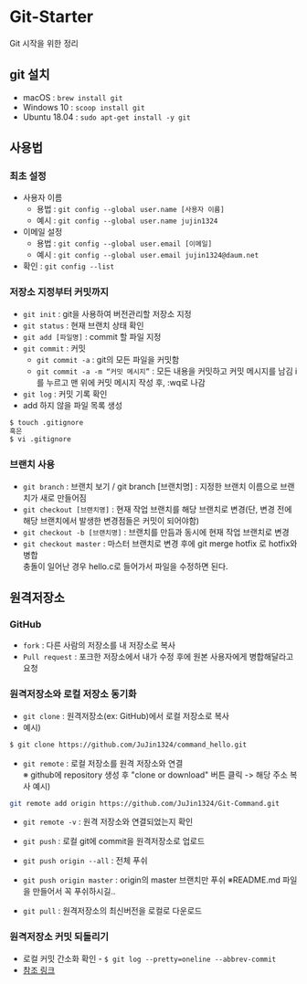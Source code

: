 # Git-Starter
Git 시작을 위한 정리

## git 설치
* macOS : `brew install git`
* Windows 10 : `scoop install git`
* Ubuntu 18.04 : `sudo apt-get install -y git`

## 사용법
### 최초 설정
* 사용자 이름 
  - 용법 : `git config --global user.name [사용자 이름]`
  - 예시 : `git config --global user.name jujin1324`
* 이메일 설정
  - 용법 : `git config --global user.email [이메일]`
  - 예시 : `git config --global user.email jujin1324@daum.net`
* 확인 : `git config --list`

### 저장소 지정부터 커밋까지
* `git init` : git을 사용하여 버전관리할 저장소 지정
* `git status` : 현재 브랜치 상태 확인  
* `git add [파일명]` : commit 할 파일 지정 
* `git commit` : 커밋  
  * `git commit -a` : git의 모든 파일을 커밋함  
  * `git commit -a -m “커밋 메시지”` : 모든 내용을 커밋하고 커밋 메시지를 남김 i를 누르고 맨 위에 커밋 메시지 작성 후, :wq로 나감  
* `git log` : 커밋 기록 확인  
* add 하지 않을 파일 목록 생성
```bash
$ touch .gitignore
혹은
$ vi .gitignore   
```

### 브랜치 사용
* `git branch` : 브랜치 보기 / git branch [브랜치명] : 지정한 브랜치 이름으로 브랜치가 새로 만들어짐  
* `git checkout [브랜치명]` : 현재 작업 브랜치를 해당 브랜치로 변경(단, 변경 전에 해당 브랜치에서 발생한 변경점들은 커밋이 되어야함)  
* `git checkout -b [브랜치명]` : 브랜치를 만듬과 동시에 현재 작업 브랜치로 변경  
* `git checkout master` : 마스터 브랜치로 변경 후에 git merge hotfix 로 hotfix와 병합  
충돌이 일어난 경우 hello.c로 들어가서 파일을 수정하면 된다.  

## 원격저장소
### GitHub
* `fork` : 다른 사람의 저장소를 내 저장소로 복사
* `Pull request` : 포크한 저장소에서 내가 수정 후에 원본 사용자에게 병합해달라고 요청

### 원격저장소와 로컬 저장소 동기화
* `git clone` : 원격저장소(ex: GitHub)에서 로컬 저장소로 복사  
* 예시)
```bash
$ git clone https://github.com/JuJin1324/command_hello.git
```

* `git remote` : 로컬 저장소를 원격 저장소와 연결  
※ github에 repository 생성 후 "clone or download" 버튼 클릭 -> 해당 주소 복사
예시) 
```bash
git remote add origin https://github.com/JuJin1324/Git-Command.git  
```
* `git remote -v` : 원격 저장소와 연결되었는지 확인  

* `git push` : 로컬 git에 commit을 원격저장소로 업로드
* `git push origin --all` : 전체 푸쉬
* `git push origin master` : origin의 master 브랜치만 푸쉬
※README.md 파일을 만들어서 꼭 푸쉬하시길..

* `git pull` : 원격저장소의 최신버전을 로컬로 다운로드

### 원격저장소 커밋 되돌리기
* 로컬 커밋 간소화 확인 - `$ git log --pretty=oneline --abbrev-commit`
* [참조 링크](https://jupiny.com/2019/03/19/revert-commits-in-remote-repository/)
